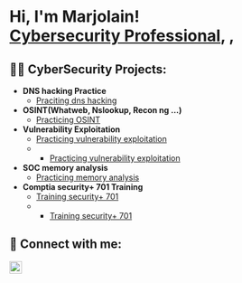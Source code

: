 <h1>Hi, I'm Marjolain! <br/><a href="https://github.com/marjonkasa">Cybersecurity Professional</a>, <a href="https://www.linkedin.com/in/MarjolainMisakabu/"></a>,</h1>

<h2>👨‍💻 CyberSecurity Projects:</h2>

- <b>DNS hacking Practice </b>
  - [Praciting dns hacking](https://drive.google.com/file/d/13HbeHvqupMq2HCGH6Z1TIzLx-BI9m1LF/view?usp=sharing)
- <b>OSINT(Whatweb, Nslookup, Recon ng ...)</b>
  - [Practicing OSINT](https://drive.google.com/file/d/13WYEaWScFvfMyUzWJQ7Qg3Cnx81vj2hk/view?usp=drive_link)
- <b>Vulnerability Exploitation</b>
  - [Practicing vulnerability exploitation](https://drive.google.com/file/d/13YM1hl0nqObAYGX2t8lyTOQFxvGgv0iq/view?usp=drive_link)
  - - [Practicing vulnerability exploitation](https://drive.google.com/file/d/13ZVdfKTLfw6I4eReyxtgxxXy1srNVMZU/view?usp=drive_link)
- <b>SOC memory analysis </b>
  - [Practicing memory analysis](https://drive.google.com/file/d/13ZjZAMrZSt2Yw6ENRu-MiiFiJPNSW1G0/view?usp=drive_link)
- <b>Comptia security+ 701 Training</b>
  - [Training security+ 701](https://drive.google.com/file/d/13jytSh_mhNXN4sgnVMC7LcBQGhH7Z7kp/view?usp=drive_link)
  - - [Training security+ 701](https://drive.google.com/file/d/13_B5wxU2kF6Gg9Lqioy3_wRhVgI85ySe/view?usp=drive_link)


<h2> 🤳 Connect with me:</h2>


[<img align="left" alt="MarjolainMIsakabu | LinkedIn" width="22px" src="https://www.linkedin.com/in/marjolain-misakabu-3127a8194/" />][linkedin]


[linkedin]: https://linkedin.com/in/marjolainmisakabu

<!--
**marjonkasa/Marjolain-M** is a ✨ _special_ ✨ repository because its `README.md` (this file) appears on your GitHub profile.

Here are some ideas to get you started:

- 🔭 I’m currently working on ...
- 🌱 I’m currently learning ...
- 👯 I’m looking to collaborate on ...
- 🤔 I’m looking for help with ...
- 💬 Ask me about ...
- 📫 How to reach me: ...
- 😄 Pronouns: ...
- ⚡ Fun fact: ...
-->

